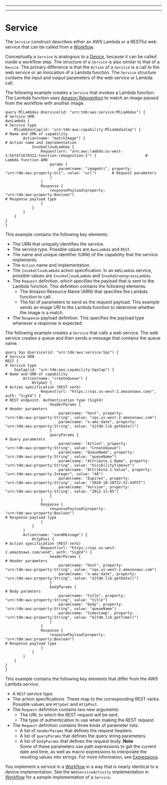 --------

--------

# Service<a name="iot-tg-models-tdm-iot-service"></a>

The `Service` construct describes either an AWS Lambda or a RESTful web service that can be called from a [Workflow](iot-tg-models-tdm-iot-workflow.html)\. 

Conceptually a `Service` is analogous to a [Device](iot-tg-models-tdm-iot-device.html), because it can be called inside a workflow step\. The structure of a `Service` is also similar to that of a `Device`\. The primary difference is that the `Action` of a `Service` is a call to the web service or an invocation of a Lambda function\. The `Service` structure contains the input and output parameters of the web service or Lambda call\.

The following example creates a `Service` that invokes a Lambda function\. The Lambda function uses [Amazon Rekognition](https://docs.aws.amazon.com/rekognition/latest/dg/) to match an image passed from the workflow with another image\.

```
query MlLambdas @service(id: "urn:tdm:aws:service:MlLambdas") {                                           # Service URN
AwsLambda {                                                                                                         # Service type
    MlLambdasCap(id: "urn:tdm:aws:capability:MlLambdasCap") {                                             # Name and URN of capability
        Action(name: "matchImage") {                                                                                # Action name and implementation
            InvokeCloudLambda {
                Request(arn: "arn:aws:lambda:us-west-2:567471678322:function:rekognition:1") {                      # Lambda function ARN
                    params {
                        param(name: "imageUri", property: "urn:tdm:aws:property:Uri", value: "url")       # Request parameters
                    }
                }
                Response {                                  
                    responsePayload(property: "urn:tdm:aws:property:Boolean")                                       # Response payload type
                }
            }
        }
    }
}
}
```

This example contains the following key elements:
+ The URN that uniquely identifies the service\.
+ The service type\. Possible values are `AwsLambda` and `REST`\.
+ The name and unique identifier \(URN\) of the capability that the service implements\.
+ The `Action` name and implementation\.
+ The `InvokeCloudLambda` action specification\. In an `AWSLambda` service, possible values are `InvokeCloudLambda` and `InvokeGreengrassLambda`\.
+ The `Request` definition, which specifies the payload that is sent to the Lambda function\. This definition contains the following elements:
  + The Amazon Resource Name \(ARN\) that specifies the Lambda function to call\.
  + The list of parameters to send as the request payload\. This example sends an image URI to the Lambda function to determine whether the image is a match\.
+ The `Response` payload definition\. This specifies the payload type whenever a response is expected\.

The following example creates a `Service` that calls a web service\. The web service creates a queue and then sends a message that contains the queue name\.

```
query Sqs @service(id: "urn:tdm:aws:service:Sqs") {                                                                                   # Service URN
REST {                                                                                                                                          # Service type
    SqsCap(id: "urn:tdm:aws:capability:SqsCap") {                                                                                     # Name and URN of capability
        Action(name: "createQueue") {
            HttpGet {                                                                                                                           # Action specification (REST verb)
                Request(url: "https://sqs.us-west-2.amazonaws.com/", auth: "SigV4") {                                                           # REST endpoint. Authentication type (SigV4)
                    headerParams {                                                                                                              # Header parameters
                        param(name: "host", property: "urn:tdm:aws:property:String", value: "sqs.us-west-2.amazonaws.com")
                        param(name: "x-amz-date", property: "urn:tdm:aws:property:String", value: "${tdm.lib.getDate()")
                    }
                    queryParams {                                                                                                               # Query parameters
                        param(name: "Action", property: "urn:tdm:aws:property:String", value: "CreateQueue")
                        param(name: "QueueName", property: "urn:tdm:aws:property:String", value: "queueName")
                        param(name: "Attribute.1.Name", property: "urn:tdm:aws:property:String", value: "VisibilityTimeout")
                        param(name: "Attribute.1.Value", property: "urn:tdm:aws:property:Integer", value: "40")
                        param(name: "Expires", property: "urn:tdm:aws:property:String", value: "2020-10-18T22:52:43PST")
                        param(name: "Version", property: "urn:tdm:aws:property:String", value: "2012-11-05")
                    }
                }
                Response {
                    responsePayload(property: "urn:tdm:aws:property:Boolean")                                                         # Response payload type
                }
            }
        }
        Action(name: "sendMessage") {
            HttpPost {                                                                                                                          # Action specification (REST verb)
                Request(url: "https://sqs.us-west-2.amazonaws.com/send", auth: "SigV4") {
                    headerParams {                                                                                                              # Header parameters
                        param(name: "host", property: "urn:tdm:aws:property:String", value: "sqs.us-west-2.amazonaws.com")
                        param(name: "x-amz-date", property: "urn:tdm:aws:property:String", value: "${tdm.lib.getDate()")
                    }
                    bodyParams {                                                                                                                # Body paramters
                        param(name: "title", property: "urn:tdm:aws:property:String", value: "title")
                        param(name: "body", property: "urn:tdm:aws:property:String", value: "queueName")
                        param(name: "timestamp", property: "urn:tdm:aws:property:String", value: "${tdm.lib.getTime()")
                    }
                }
                Response {
                    responsePayload(property: "urn:tdm:aws:property:Boolean")                                                         # Response payload type
                }
            }
        }
    }
}
}
```

This example contains the following key elements that differ from the AWS Lambda service\.
+ A `REST` service type\.
+ The action specifications\. These map to the corresponding REST verbs\. Possible values are `HttpGet` and `HttpPost`\.
+ The `Request` definition contains two new arguments:
  + The URL to which the REST request will be sent\.
  + The type of authentication to use when making the REST request\.
+ The `Request` definition contains three kinds of parameter lists:
  + A list of `headerParams` that defines the request headers\.
  + A list of `queryParams` that defines the query string parameters\.
  + A list of `bodyParams` that defines the request body\.
**Note**  
Some of these parameters use path expressions to get the current date and time, as well as macro expressions to interpolate the resulting values into strings\. For more information, see [Expressions](iot-tg-models-tdm-expressions.html)\.

You implement a service in a [Workflow](iot-tg-models-tdm-iot-workflow.html) in a way that is nearly identical to a device implementation\. See the `WebServiceActivity` implementation in [Workflow](iot-tg-models-tdm-iot-workflow.html) for a sample implementation of a `Service`\. 
